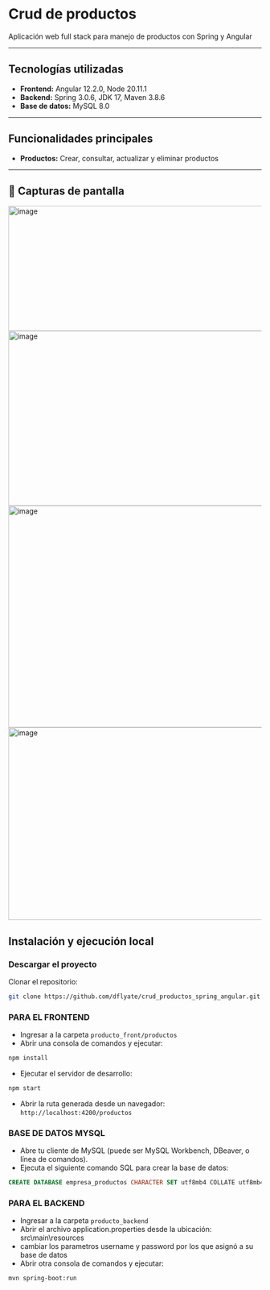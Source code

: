 # Crud de productos

Aplicación web full stack para manejo de productos con Spring y Angular

---

## Tecnologías utilizadas

- **Frontend:** Angular 12.2.0, Node 20.11.1
- **Backend:** Spring 3.0.6, JDK 17, Maven 3.8.6
- **Base de datos:** MySQL 8.0

---

## Funcionalidades principales

- **Productos:** Crear, consultar, actualizar y eliminar productos

---


## 📸 Capturas de pantalla

<img width="921" height="248" alt="image" src="https://github.com/user-attachments/assets/ec6a5fbd-de35-447c-9a91-bf452bc144b5" />

<img width="921" height="347" alt="image" src="https://github.com/user-attachments/assets/73a71409-7e53-472b-a483-9d18b9ae8502" />

<img width="921" height="440" alt="image" src="https://github.com/user-attachments/assets/4da569cb-3335-4a77-b9fa-cdf62ac7a8cd" />

<img width="921" height="382" alt="image" src="https://github.com/user-attachments/assets/f9cbe7c7-ad1f-4470-9e39-19ff046e47eb" />



## Instalación y ejecución local

### Descargar el proyecto

Clonar el repositorio:

```bash
git clone https://github.com/dflyate/crud_productos_spring_angular.git
```

### PARA EL FRONTEND

- Ingresar a la carpeta `producto_front/productos`
- Abrir una consola de comandos y ejecutar:

```bash
npm install
```

- Ejecutar el servidor de desarrollo:

```bash
npm start
```

- Abrir la ruta generada desde un navegador: `http://localhost:4200/productos`

### BASE DE DATOS MYSQL


- Abre tu cliente de MySQL (puede ser MySQL Workbench, DBeaver, o línea de comandos).
-  Ejecuta el siguiente comando SQL para crear la base de datos:

```sql
CREATE DATABASE empresa_productos CHARACTER SET utf8mb4 COLLATE utf8mb4_unicode_ci;
```


### PARA EL BACKEND 

- Ingresar a la carpeta `producto_backend`
- Abrir el archivo application.properties desde la ubicación: src\main\resources
- cambiar los parametros username y password por los que asignó a su base de datos
- Abrir otra consola de comandos y ejecutar:

```bash
mvn spring-boot:run
```
